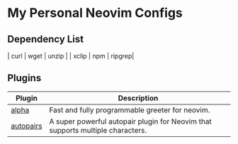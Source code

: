 # My Personal Neovim Configs

## Dependency List
| curl | wget | unzip |
| xclip | npm | ripgrep|


## Plugins
| Plugin  | Description |
| ------------ | ------------ |
| [alpha](https://github.com/goolord/alpha-nvim "alpha")  | Fast and fully programmable greeter for neovim.|
| [autopairs](https://github.com/windwp/nvim-autopairs "autopairs")  | A super powerful autopair plugin for Neovim that supports multiple characters.|


